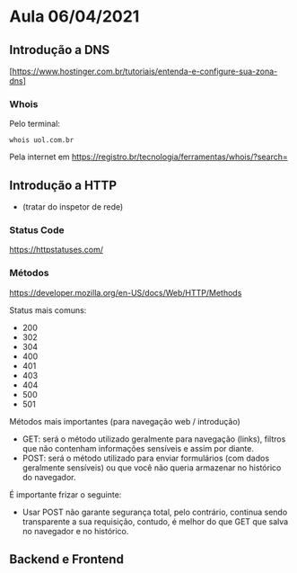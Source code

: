 # Aula 06/04/2021

## Introdução a DNS

[https://www.hostinger.com.br/tutoriais/entenda-e-configure-sua-zona-dns]

### Whois 

Pelo terminal:
```
whois uol.com.br
```

Pela internet em https://registro.br/tecnologia/ferramentas/whois/?search=


## Introdução a HTTP

- (tratar do inspetor de rede)

### Status Code

https://httpstatuses.com/

### Métodos

https://developer.mozilla.org/en-US/docs/Web/HTTP/Methods

Status mais comuns:
- 200
- 302
- 304
- 400
- 401
- 403
- 404
- 500
- 501

Métodos mais importantes (para navegação web / introdução)

- GET: será o método utilizado geralmente para navegação (links), filtros que não contenham informações sensíveis e assim por diante.
- POST: será o método utilizado para enviar formulários (com dados geralmente sensíveis) ou que você não queria armazenar no histórico do navegador.

É importante frizar o seguinte:
- Usar POST não garante segurança total, pelo contrário, continua sendo transparente a sua requisição, contudo, é melhor do que GET que salva no navegador e no histórico.

## Backend e Frontend
